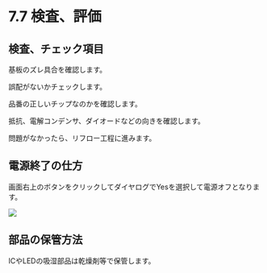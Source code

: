 # 7.7 検査、評価

## 検査、チェック項目

基板のズレ具合を確認します。

誤配がないかチェックします。

品番の正しいチップなのかを確認します。

抵抗、電解コンデンサ、ダイオードなどの向きを確認します。

問題がなかったら、リフロー工程に進みます。

## 電源終了の仕方

画面右上のボタンをクリックしてダイヤログでYesを選択して電源オフとなります。

![](./img/PIC028.JPG)


## 部品の保管方法

ICやLEDの吸湿部品は乾燥剤等で保管します。
